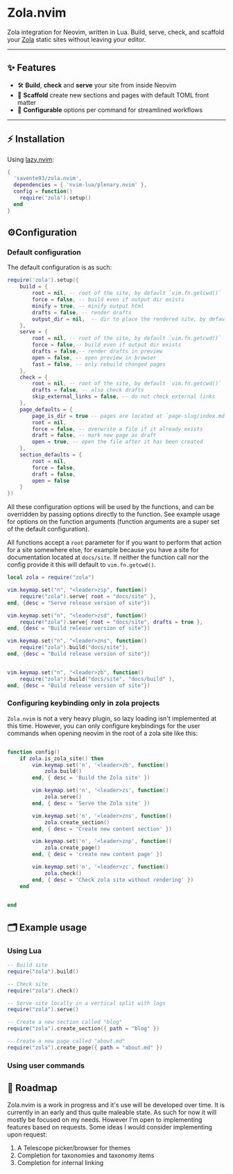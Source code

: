 # Zola.nvim

Zola integration for Neovim, written in Lua. Build, serve, check, and scaffold your [Zola](https://www.getzola.org/) static sites without leaving your editor.

---

## ✨ Features

- 🛠️ **Build**, **check** and **serve** your site from inside Neovim
- 📝 **Scaffold** create new sections and pages with default TOML front matter
- 🔧 **Configurable** options per command for streamlined workflows

---

## ⚡️ Installation

Using [lazy.nvim](https://github.com/folke/lazy.nvim):

```lua
{
  'savente93/zola.nvim',
  dependencies = { 'nvim-lua/plenary.nvim' },
  config = function()
    require('zola').setup()
  end
}
```

## ⚙️Configuration

### Default configuration

The default configuration is as such:

```lua
require('zola').setup({
    build = {
        root = nil, -- root of the site, by default `vim.fn.getcwd()`
        force = false, -- build even if output dir exists
        minify = true, -- minify output html
        drafts = false, -- render drafts
        output_dir = nil,  -- dir to place the rendered site, by default `public`
    },
    serve = {
        root = nil, -- root of the site, by default `vim.fn.getcwd()`
        force = false,-- build even if output dir exists
        drafts = false,-- render drafts in preview
        open = false, -- open preview in browser
        fast = false, -- only rebuild changed pages
    },
    check = {
        root = nil, -- root of the site, by default `vim.fn.getcwd()`
        drafts = false, -- also check drafts
        skip_external_links = false, -- do not check external links
    },
    page_defaults = {
        page_is_dir = true -- pages are located at `page-slug/index.md` instead of `page-slug.md`
        root = nil, 
        force = false, -- overwrite a file if it already exists
        draft = false, -- mark new page as draft
        open = true, -- open the file after it has been created
    }, 
    section_defaults = {
        root = nil,
        force = false,
        draft = false,
        open = false
    }
})

```

All these configuration options will be used by the functions, and can be overridden by passing options directly to the function. See example usage for options on the function arguments (function arguments are a super set of the default configuration).

All functions accept a `root` parameter for if you want to perform that action for a site somewhere else, for example because you have a site for documentation located at `docs/site`. If neither the function call nor the config provide it this will default to `vim.fn.getcwd()`.


```lua
local zola = require("zola")

vim.keymap.set("n", "<leader>zsp", function() 
    require("zola").serve{ root = "docs/site" },
end, {desc = "Serve release version of site"})

vim.keymap.set("n", "<leader>zsd", function() 
    require("zola").serve{ root = "docs/site", drafts = true },
end, {desc = "Build release version of site"})

vim.keymap.set("n", "<leader>zns", function() 
    require("zola").build("docs/site"),
end, {desc = "Build release version of site"})


vim.keymap.set("n", "<leader>zb", function() 
    require("zola").build("docs/site", "docs/build" ),
end, {desc = "Build release version of site"})

```

### Configuring keybinding only in zola projects

`Zola.nvim` is not a very heavy plugin, so lazy loading isn't implemented at this time. However, you can only configure keybindings for the user commands when opening neovim in the root of a zola site like this: 

```lua

function config() 
    if zola.is_zola_site() then
        vim.keymap.set('n', '<leader>zb', function()
            zola.build()
        end, { desc = 'Build the Zola site' })

        vim.keymap.set('n', '<leader>zs', function()
            zola.serve()
        end, { desc = 'Serve the Zola site' })

        vim.keymap.set('n', '<leader>zns', function()
            zola.create_section()
        end, { desc = 'Create new content section' })

        vim.keymap.set('n', '<leader>znp', function()
            zola.create_page()
        end, { desc = 'create new content page' })

        vim.keymap.set('n', '<leader>zc', function()
            zola.check()
        end, { desc = 'Check zola site without rendering' })
    end


end

```

## 🗂 Example usage

### Using Lua

```lua
-- Build site
require("zola").build()

-- Check site
require("zola").check()

-- Serve site locally in a vertical split with logs
require("zola").serve()

-- Create a new section called "blog"
require("zola").create_section({ path = "blog" })

-- Create a new page called "about.md"
require("zola").create_page({ path = "about.md" })

```

### Using user commands

## 🚧 Roadmap

Zola.nvim is a work in progress and it's use will be developed over time. It is currently in an early and thus quite maleable state. As such for now it will mostly be focused on my needs.
However I'm open to implementing features based on requests. Some ideas I
would consider implementing upon request:

1. A Telescope picker/browser for themes
2. Completion for taxonomies and taxonomy items
3. Completion for internal linking
